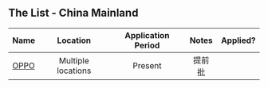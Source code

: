 ## The List - China Mainland
|Name|Location|Application Period|Notes|Applied?|
|:--|:--:|:--:|:--:|:--:|
|[OPPO](https://mp.weixin.qq.com/s/KKLOZd0PHMy5QcxtjaYVvQ)|Multiple locations|Present|提前批||